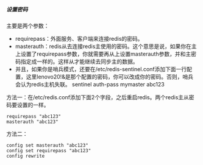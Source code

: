 ##### 设置密码
主要是两个参数：
- requirepass：外面服务、客户端来连接redis的密码。
- masterauth：redis从去连接redis主使用的密码。这个意思是说，如果你在主上设置了requirepass参数，你就需要再从上设置masterauth参数，并和主密码指定成一样的。这样从才能继续去同步主的数据。
- 并且，如果你是哨兵模式，还要在/etc/redis-sentinel.conf添加下面一行配置，这里lenovo20!&是那个配置的密码，你可以改成你的密码。否则，哨兵会认为redis主机失联。
  sentinel auth-pass mymaster abc123
  
方法一：在/etc/redis.conf添加下面2个字段，之后重启redis。两个redis主从密码要设置的一样。
```
requirepass "abc123"
masterauth "abc123"
```
方法二：
```
config set masterauth "abc123"
config set requirepass "abc123"
config rewrite
```